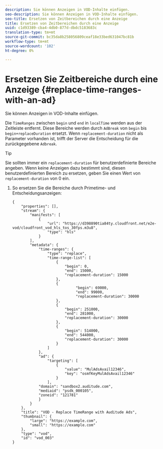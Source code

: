 ```yaml
---
description: Sie können Anzeigen in VOD-Inhalte einfügen.
seo-description: Sie können Anzeigen in VOD-Inhalte einfügen.
seo-title: Ersetzen von Zeitbereichen durch eine Anzeige
title: Ersetzen von Zeitbereichen durch eine Anzeige
uuid: c1d93389-cba4-4db0-877d-dbdc5183683c
translation-type: tm+mt
source-git-commit: bc35da8b258056809ceaf18e33bed631047bc81b
workflow-type: tm+mt
source-wordcount: '102'
ht-degree: 0%

---
```



# Ersetzen Sie Zeitbereiche durch eine Anzeige {#replace-time-ranges-with-an-ad}

Sie können Anzeigen in VOD-Inhalte einfügen.

Die `TimeRanges` zwischen `begin` und `end` in `localTime` werden aus der Zeitleiste entfernt. Diese Bereiche werden durch `AdBreak` von `begin` bis `begin+replaceDuration` ersetzt. Wenn `replacement-duration` nicht als Parameter vorhanden ist, trifft der Server die Entscheidung für die zurückgegebene `Adbreak`.

>[!TIP]
>
>Sie sollten immer ein `replacement-duration` für benutzerdefinierte Bereiche angeben. Wenn keine Anzeigen dazu bestimmt sind, diesen benutzerdefinierten Bereich zu ersetzen, geben Sie einen Wert von `replacement-duration` von 0 ein.

1. So ersetzen Sie die Bereiche durch Primetime- und Entscheidungsanzeigen:

   ```
   {   
       "properties": [],
       "stream": {
           "manifests": [
               {
                   "url": "https://d398890tia84ty.cloudfront.net/e2e-vod/cloudfront_vod_hls_tos_30fps.m3u8",
                   "type": "hls"
               }
           ],
           "metadata": {
               "time-ranges": {
                   "type": "replace",
                   "time-range-list": [
                       {
                           "begin": 0,
                           "end": 15000,
                           "replacement-duration": 15000
                       },
                       {
                                "begin": 69000,
                                "end": 99000,
                                "replacement-duration": 30000
                       },
                       {
                           "begin": 251000,
                           "end": 281000,
                           "replacement-duration": 30000
                       },
                       {
                           "begin": 514000,
                           "end": 544000,
                           "replacement-duration": 30000
                       }
                   ]
               },
               "ad": {
                   "targeting": [
                       {
                           "value": "MulAdsAvail12346",
                           "key": "osmfKeyMulAdsAvail12346"
                       }
                   ],
               "domain": "sandbox2.auditude.com",
               "mediaid": "psdk_000105",
               "zoneid": "121781"
               }     
           }
       },   
       "title": "VOD - Replace TimeRange with Auditude Ads",
       "thumbnail": {
           "large": "https://example.com",
           "small": "https://example.com"
       },
       "type": "vod",
       "id": "vod_003"
   }
   ```
